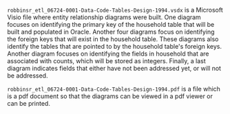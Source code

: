 
`robbinsr_etl_06724-0001-Data-Code-Tables-Design-1994.vsdx` is a Microsoft Visio file where entity relationship diagrams were built. One diagram focuses on identifying the primary key of the household table that will be built and populated in Oracle. Another four diagrams focus on identifying the foreign keys that will exist in the household table. These diagrams also identify the tables that are pointed to by the household table's foreign keys. Another diagram focuses on identifying the fields in household that are associated with counts, which will be stored as integers. Finally, a last diagram indicates fields that either have not been addressed yet, or will not be addressed.

`robbinsr_etl_06724-0001-Data-Code-Tables-Design-1994.pdf` is a file which is a pdf document so that the diagrams can be viewed in a pdf viewer or can be printed.



